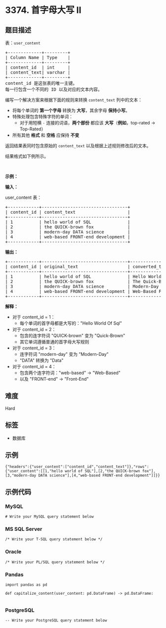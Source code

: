 # 3374. 首字母大写 II

## 题目描述

<p>表：<code>user_content</code></p>

<pre>
+-------------+---------+
| Column Name | Type    |
+-------------+---------+
| content_id  | int     |
| content_text| varchar |
+-------------+---------+
content_id 是这张表的唯一主键。
每一行包含一个不同的 ID 以及对应的文本内容。
</pre>

<p>编写一个解决方案来根据下面的规则来转换&nbsp;<code>content_text</code>&nbsp;列中的文本：</p>

<ul>
	<li>将每个单词的 <strong>第一个字母</strong>&nbsp;转换为 <strong>大写</strong>，其余字母 <strong>保持小写</strong>。</li>
	<li>特殊处理包含特殊字符的单词：
	<ul>
		<li>对于用短横&nbsp;<code>-</code>&nbsp;连接的词语，<strong>两个部份</strong>&nbsp;都应该&nbsp;<strong>大写</strong>（<strong>例如</strong>，top-rated&nbsp;→ Top-Rated）</li>
	</ul>
	</li>
	<li>所有其他 <strong>格式</strong> 和 <strong>空格</strong> 应保持 <strong>不变</strong></li>
</ul>

<p>返回结果表同时包含原始的&nbsp;<code>content_text</code> 以及根据上述规则修改后的文本。</p>

<p>结果格式如下例所示。</p>

<p>&nbsp;</p>

<p><strong class="example">示例：</strong></p>

<div class="example-block">
<p><strong>输入：</strong></p>

<p>user_content 表：</p>

<pre class="example-io">
+------------+---------------------------------+
| content_id | content_text                    |
+------------+---------------------------------+
| 1          | hello world of SQL              |
| 2          | the QUICK-brown fox             |
| 3          | modern-day DATA science         |
| 4          | web-based FRONT-end development |
+------------+---------------------------------+
</pre>

<p><strong>输出：</strong></p>

<pre class="example-io">
+------------+---------------------------------+---------------------------------+
| content_id | original_text                   | converted_text                  |
+------------+---------------------------------+---------------------------------+
| 1          | hello world of SQL              | Hello World Of Sql              |
| 2          | the QUICK-brown fox             | The Quick-Brown Fox             |
| 3          | modern-day DATA science         | Modern-Day Data Science         |
| 4          | web-based FRONT-end development | Web-Based Front-End Development |
+------------+---------------------------------+---------------------------------+
</pre>

<p><strong>解释：</strong></p>

<ul>
	<li>对于 content_id = 1：
	<ul>
		<li>每个单词的首字母都是大写的："Hello World Of Sql"</li>
	</ul>
	</li>
	<li>对于 content_id = 2：
	<ul>
		<li>包含的连字符词 "QUICK-brown" 变为 "Quick-Brown"</li>
		<li>其它单词遵循普通的首字母大写规则</li>
	</ul>
	</li>
	<li>对于 content_id = 3：
	<ul>
		<li>连字符词 "modern-day" 变为 "Modern-Day"</li>
		<li>"DATA" 转换为 "Data"</li>
	</ul>
	</li>
	<li>对于 content_id = 4：
	<ul>
		<li>包含两个连字符词："web-based" → "Web-Based"</li>
		<li>以及 "FRONT-end" → "Front-End"</li>
	</ul>
	</li>
</ul>
</div>


## 难度

Hard

## 标签

- 数据库

## 示例

```
{"headers":{"user_content":["content_id","content_text"]},"rows":{"user_content":[[1,"hello world of SQL"],[2,"the QUICK-brown fox"],[3,"modern-day DATA science"],[4,"web-based FRONT-end development"]]}}
```

## 示例代码

### MySQL

```mysql
# Write your MySQL query statement below
```

### MS SQL Server

```mssql
/* Write your T-SQL query statement below */
```

### Oracle

```oraclesql
/* Write your PL/SQL query statement below */
```

### Pandas

```pythondata
import pandas as pd

def capitalize_content(user_content: pd.DataFrame) -> pd.DataFrame:
    
```

### PostgreSQL

```postgresql
-- Write your PostgreSQL query statement below
```

